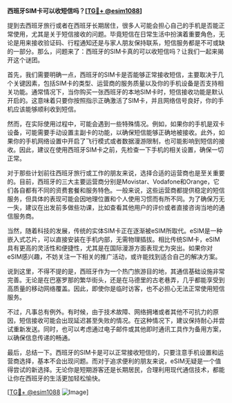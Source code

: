 **西班牙SIM卡可以收短信吗？[[TG💪+ @esim1088](https://t.me/s/esim1088)]**

提到去西班牙旅行或者在西班牙长期居住，很多人可能会担心自己的手机是否能正常使用，尤其是关于短信接收的问题。毕竟短信在日常生活中扮演着重要角色，无论是用来接收验证码、行程通知还是与家人朋友保持联系，短信服务都是不可或缺的一部分。那么，问题来了：西班牙的SIM卡真的可以收短信吗？让我们一起来揭开这个谜团。

首先，我们需要明确一点，西班牙的SIM卡是否能够正常接收短信，主要取决于几个关键因素，包括SIM卡的类型、运营商的服务质量以及你的手机设备是否支持相关功能。通常情况下，当你购买一张西班牙的本地SIM卡时，短信接收功能是默认开启的。这意味着只要你按照指示正确激活了SIM卡，并且网络信号良好，你的手机应该能够顺利收到短信。

然而，在实际使用过程中，可能会遇到一些特殊情况。例如，如果你的手机是双卡设备，可能需要手动设置主副卡的功能，以确保短信能够正确地被接收。此外，如果你的手机网络设置中开启了飞行模式或者数据漫游限制，也可能影响到短信的接收。因此，建议在使用西班牙SIM卡之前，先检查一下手机的相关设置，确保一切正常。

对于那些计划前往西班牙旅行或工作的朋友来说，选择合适的运营商也是至关重要的。目前，西班牙的三大主要运营商分别是Movistar、Vodafone和Orange，它们各自都有不同的资费套餐和服务特色。一般来说，这些运营商都提供稳定的短信服务，但具体的表现可能会因地理位置和个人使用习惯而有所不同。为了确保万无一失，建议在出发前多做些功课，比如查看其他用户的评价或者直接咨询当地的通信服务商。

当然，随着科技的发展，传统的实体SIM卡正在逐渐被eSIM所取代。eSIM是一种嵌入式芯片，可以直接安装在手机内部，无需物理插拔。相比传统SIM卡，eSIM具有更高的灵活性和便捷性，尤其是在国际漫游方面表现尤为突出。如果你对eSIM感兴趣，不妨关注一下相关的推广活动，或许能找到适合自己的解决方案。

说到这里，不得不提的是，西班牙作为一个热门旅游目的地，其通信基础设施非常完善。无论是在巴塞罗那的繁华街头，还是在马德里的古老巷弄，几乎都能享受到高质量的移动网络覆盖。因此，即使你是临时访客，也不必担心无法正常使用短信服务。

不过，凡事总有例外。有时候，由于技术故障、网络拥堵或者其他不可抗力的原因，短信接收可能会出现延迟甚至失败的情况。在这种情况下，建议保持耐心并尝试重新发送。同时，也可以考虑通过电子邮件或其他即时通讯工具作为备用方案，以确保信息传递的畅通。

最后，总结一下。西班牙的SIM卡是可以正常接收短信的，只要注意手机设置和运营商选择，基本不会出现问题。而对于追求便利的朋友来说，eSIM无疑是一个值得尝试的新选择。无论你是短期游客还是长期居民，合理利用现代通信技术，都能让你在西班牙的生活更加轻松愉快。

[[TG💪+ @esim1088](https://t.me/s/esim1088) ![Image](https://i.postimg.cc/4NQfJmqS/Snipaste-2025-05-13-00-14-12.png)]